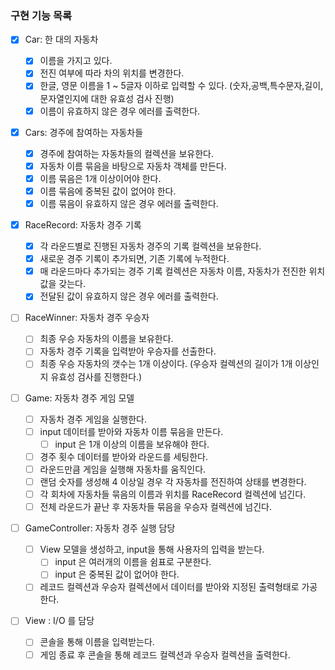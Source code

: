 ### 구현 기능 목록

- [x] Car: 한 대의 자동차

  - [x] 이름을 가지고 있다.
  - [x] 전진 여부에 따라 차의 위치를 변경한다.
  - [x] 한글, 영문 이름을 1 ~ 5글자 이하로 입력할 수 있다.
        (숫자,공백,특수문자,길이,문자열인지에 대한 유효성 검사 진행)
  - [x] 이름이 유효하지 않은 경우 에러를 출력한다.

- [x] Cars: 경주에 참여하는 자동차들

  - [x] 경주에 참여하는 자동차들의 컬렉션을 보유한다.
  - [x] 자동차 이름 묶음을 바탕으로 자동차 객체를 만든다.
  - [x] 이름 묶음은 1개 이상이어야 한다.
  - [x] 이름 묶음에 중복된 값이 없어야 한다.
  - [x] 이름 묶음이 유효하지 않은 경우 에러를 출력한다.

- [x] RaceRecord: 자동차 경주 기록

  - [x] 각 라운드별로 진행된 자동차 경주의 기록 컬렉션을 보유한다.
  - [x] 새로운 경주 기록이 추가되면, 기존 기록에 누적한다.
  - [x] 매 라운드마다 추가되는 경주 기록 컬렉션은 자동차 이름, 자동차가 전진한 위치값을 갖는다.
  - [x] 전달된 값이 유효하지 않은 경우 에러를 출력한다.

- [ ] RaceWinner: 자동차 경주 우승자

  - [ ] 최종 우승 자동차의 이름을 보유한다.
  - [ ] 자동차 경주 기록을 입력받아 우승자를 선출한다.
  - [ ] 최종 우승 자동차의 갯수는 1개 이상이다.
        (우승자 컬렉션의 길이가 1개 이상인지 유효성 검사를 진행한다.)

- [ ] Game: 자동차 경주 게임 모델

  - [ ] 자동차 경주 게임을 실행한다.
  - [ ] input 데이터를 받아와 자동차 이름 묶음을 만든다.
    - [ ] input 은 1개 이상의 이름을 보유해야 한다.
  - [ ] 경주 횟수 데이터를 받아와 라운드를 세팅한다.
  - [ ] 라운드만큼 게임을 실행해 자동차를 움직인다.
  - [ ] 랜덤 숫자를 생성해 4 이상일 경우 각 자동차를 전진하여 상태를 변경한다.
  - [ ] 각 회차에 자동차들 묶음의 이름과 위치를 RaceRecord 컬렉션에 넘긴다.
  - [ ] 전체 라운드가 끝난 후 자동차들 묶음을 우승자 컬렉션에 넘긴다.

- [ ] GameController: 자동차 경주 실행 담당

  - [ ] View 모델을 생성하고, input을 통해 사용자의 입력을 받는다.
    - [ ] input 은 여러개의 이름을 쉼표로 구분한다.
    - [ ] input 은 중복된 값이 없어야 한다.
  - [ ] 레코드 컬렉션과 우승자 컬렉션에서 데이터를 받아와 지정된 출력형태로 가공한다.

- [ ] View : I/O 를 담당
  - [ ] 콘솔을 통해 이름을 입력받는다.
  - [ ] 게임 종료 후 콘솔을 통해 레코드 컬렉션과 우승자 컬렉션을 출력한다.
